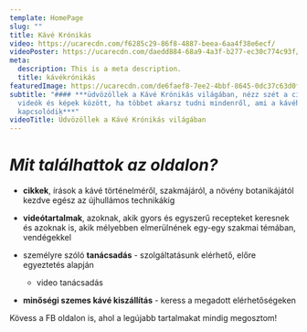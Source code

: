 ```yaml
---
template: HomePage
slug: ""
title: Kávé Krónikás
video: https://ucarecdn.com/f6285c29-86f8-4887-beea-6aa4f38e6ecf/
videoPoster: https://ucarecdn.com/daedd884-68a9-4a3f-b277-ec30c774c93f/
meta:
  description: This is a meta description.
  title: kávékrónikás
featuredImage: https://ucarecdn.com/de6faef8-7ee2-4bbf-8645-0dc37c63d0f4/
subtitle: "#### ***üdvözöllek a Kávé Krónikás világában, nézz szét a cikkek,
  videók és képek között, ha többet akarsz tudni mindenről, ami a kávéhoz
  kapcsolódik***"
videoTitle: Üdvözöllek a Kávé Krónikás világában
---
```

# ***Mit találhattok az oldalon?***

* **cikkek**, írások a kávé történelméről, szakmájáról, a növény botanikájától kezdve egész az újhullámos technikákig
* **videótartalmak**, azoknak, akik gyors és egyszerű recepteket keresnek és azoknak is, akik mélyebben elmerülnének egy-egy szakmai témában, vendégekkel
* személyre szóló **tanácsadás** - szolgáltatásunk elérhető, előre egyeztetés alapján 

  * video tanácsadás
* **minőségi szemes kávé kiszállítás** - keress a megadott elérhetőségeken

Kövess a FB oldalon is, ahol a legújabb tartalmakat mindig megosztom!